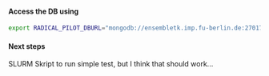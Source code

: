 #### Access the DB using

```bash
export RADICAL_PILOT_DBURL="mongodb://ensembletk.imp.fu-berlin.de:27017/rp"
```

#### Next steps

SLURM Skript to run simple test, but I think that should work...